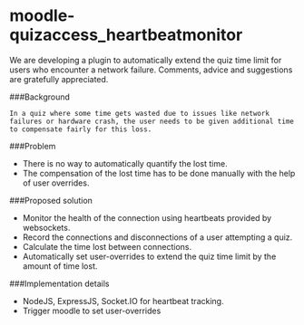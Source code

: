 # moodle-quizaccess_heartbeatmonitor

We are developing a plugin to automatically extend the quiz time limit for users who encounter a network failure. Comments, advice and suggestions are gratefully appreciated.

###Background
	
	In a quiz where some time gets wasted due to issues like network failures or hardware crash, the user needs to be given additional time to compensate fairly for this loss. 

###Problem
* There is no way to automatically quantify the lost time.
* The compensation of the lost time has to be done manually with the help of user overrides. 

###Proposed solution
* Monitor the health of the connection using heartbeats provided by websockets.
* Record the connections and disconnections of  a user attempting a quiz.
* Calculate the time lost between connections.
* Automatically set user-overrides to extend the quiz time limit by the amount of time lost.

###Implementation details
* NodeJS, ExpressJS, Socket.IO for heartbeat tracking.
* Trigger moodle to set user-overrides
